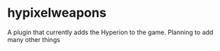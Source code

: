 # hypixelweapons
A plugin that currently adds the Hyperion to the game. Planning to add many other things
